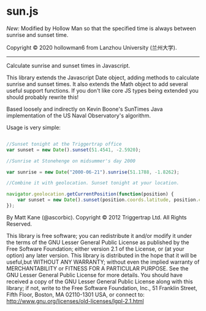 sun.js
======

*New:* Modified by Hollow Man so that the specified time is always between sunrise and sunset time.

Copyright © 2020 hollowman6 from Lanzhou University (兰州大学).

---

Calculate sunrise and sunset times in Javascript.

This library extends the Javascript Date object, adding methods to calculate sunrise and sunset times. It also extends the Math object to add several useful support functions. If you don't like core JS types being extended you should probably rewrite this!

Based loosely and indirectly on Kevin Boone's SunTimes Java implementation of the US Naval Observatory's algorithm.

Usage is very simple:

```javascript

//Sunset tonight at the Triggertrap office
var sunset = new Date().sunset(51.4541, -2.5920);

//Sunrise at Stonehenge on midsummer's day 2000

var sunrise = new Date("2000-06-21").sunrise(51.1788, -1.8262);

//Combine it with geolocation. Sunset tonight at your location.

navigator.geolocation.getCurrentPosition(function(position) {
   	var sunset = new Date().sunset(position.coords.latitude, position.coords.longitude);
});

```

By Matt Kane (@ascorbic). Copyright © 2012 Triggertrap Ltd. All Rights Reserved.

This library is free software; you can redistribute it and/or modify it under the terms of the GNU Lesser General
Public License as published by the Free Software Foundation; either version 2.1 of the License, or (at your option)
any later version.
This library is distributed in the hope that it will be useful,but WITHOUT ANY WARRANTY; without even the implied
warranty of MERCHANTABILITY or FITNESS FOR A PARTICULAR PURPOSE.  See the GNU Lesser General Public License for more
details.
You should have received a copy of the GNU Lesser General Public License along with this library; if not, write to
the Free Software Foundation, Inc., 51 Franklin Street, Fifth Floor, Boston, MA  02110-1301  USA,
or connect to: http://www.gnu.org/licenses/old-licenses/lgpl-2.1.html

